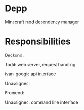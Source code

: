 # Depp
Minecraft mod dependency manager

# Responsibilities

Backend:

Todd: web server, request handling

Ivan: google api interface

Unassigned:



Frontend:

Unassigned: command line interface
